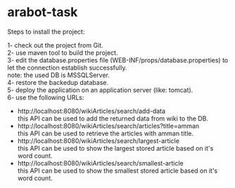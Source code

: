 # arabot-task

Steps to install the project:

1- check out the project from Git.<br />
2- use maven tool to build the project.<br />
3- edit the database.properties file (WEB-INF/props/database.properties) to let the connection establish successfully.<br />
note: the used DB is MSSQLServer.<br />
4- restore the backedup database.<br />
5- deploy the application on an application server (like: tomcat).<br />
6- use the following URLs:<br />
- http://localhost:8080/wikiArticles/search/add-data<br />
  this API can be used to add the returned data from wiki to the DB.<br />
- http://localhost:8080/wikiArticles/search/articles?title=amman<br />
  this API can be used to retrieve the articles with amman title.<br />
- http://localhost:8080/wikiArticles/search/largest-article<br />
  this API can be used to show the largest stored article based on it's word count.<br />
- http://localhost:8080/wikiArticles/search/smallest-article<br />
  this API can be used to show the smallest stored article based on it's word count.<br />
